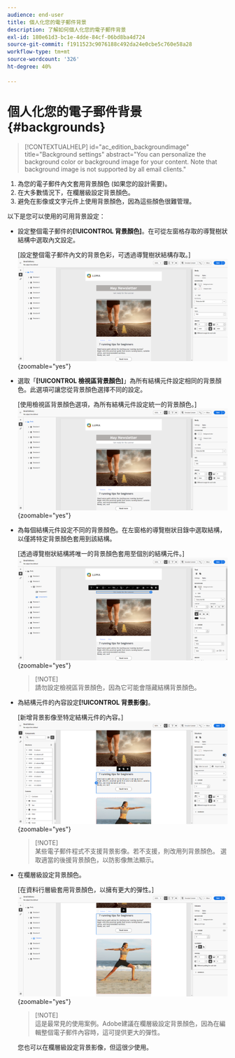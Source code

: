 ```yaml
---
audience: end-user
title: 個人化您的電子郵件背景
description: 了解如何個人化您的電子郵件背景
exl-id: 180e61d3-bc1e-4dde-84cf-06bd8ba4d724
source-git-commit: f1911523c9076188c492da24e0cbe5c760e58a28
workflow-type: tm+mt
source-wordcount: '326'
ht-degree: 40%

---
```


# 個人化您的電子郵件背景 {#backgrounds}

>[!CONTEXTUALHELP]
>id="ac_edition_backgroundimage"
>title="Background settings"
>abstract="You can personalize the background color or background image for your content. Note that background image is not supported by all email clients."

1. 為您的電子郵件內文套用背景顏色 (如果您的設計需要)。
1. 在大多數情況下，在欄層級設定背景顏色。
1. 避免在影像或文字元件上使用背景顏色，因為這些顏色很難管理。

以下是您可以使用的可用背景設定：

* 設定整個電子郵件的&#x200B;**[!UICONTROL 背景顏色]**。在可從左窗格存取的導覽樹狀結構中選取內文設定。

  [設定整個電子郵件內文的背景色彩，可透過導覽樹狀結構存取。]\
  ![](assets/background_1.png){zoomable="yes"}

* 選取「**[!UICONTROL 檢視區背景顏色]**」為所有結構元件設定相同的背景顏色。此選項可讓您從背景顏色選擇不同的設定。

  [使用檢視區背景顏色選項，為所有結構元件設定統一的背景顏色。]\
  ![](assets/background_2.png){zoomable="yes"}

* 為每個結構元件設定不同的背景顏色。在左窗格的導覽樹狀目錄中選取結構，以僅將特定背景顏色套用到該結構。

  [透過導覽樹狀結構將唯一的背景顏色套用至個別的結構元件。]\
  ![](assets/background_3.png){zoomable="yes"}

  >[!NOTE]\
  請勿設定檢視區背景顏色，因為它可能會隱藏結構背景顏色。

* 為結構元件的內容設定&#x200B;**[!UICONTROL 背景影像]**。

  [新增背景影像至特定結構元件的內容。]\
  ![](assets/background_4.png){zoomable="yes"}

  >[!NOTE]\
  某些電子郵件程式不支援背景影像。若不支援，則改用列背景顏色。 選取適當的後援背景顏色，以防影像無法顯示。

* 在欄層級設定背景顏色。

  [在資料行層級套用背景顏色，以擁有更大的彈性。]\
  ![](assets/background_5.png){zoomable="yes"}

  >[!NOTE]\
  這是最常見的使用案例。Adobe建議在欄層級設定背景顏色，因為在編輯整個電子郵件內容時，這可提供更大的彈性。

  您也可以在欄層級設定背景影像，但這很少使用。